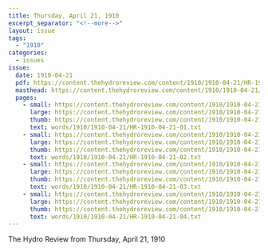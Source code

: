 ```yaml
---
title: Thursday, April 21, 1910
excerpt_separator: "<!--more-->"
layout: issue
tags:
  - "1910"
categories:
  - issues
issue:
  date: 1910-04-21
  pdf: https://content.thehydroreview.com/content/1910/1910-04-21/HR-1910-04-21.pdf
  masthead: https://content.thehydroreview.com/content/1910/1910-04-21/masthead/HR-1910-04-21.jpg
  pages:
    - small: https://content.thehydroreview.com/content/1910/1910-04-21/small/HR-1910-04-21-01.jpg
      large: https://content.thehydroreview.com/content/1910/1910-04-21/large/HR-1910-04-21-01.jpg
      thumb: https://content.thehydroreview.com/content/1910/1910-04-21/thumbnails/HR-1910-04-21-01.jpg
      text: words/1910/1910-04-21/HR-1910-04-21-01.txt
    - small: https://content.thehydroreview.com/content/1910/1910-04-21/small/HR-1910-04-21-02.jpg
      large: https://content.thehydroreview.com/content/1910/1910-04-21/large/HR-1910-04-21-02.jpg
      thumb: https://content.thehydroreview.com/content/1910/1910-04-21/thumbnails/HR-1910-04-21-02.jpg
      text: words/1910/1910-04-21/HR-1910-04-21-02.txt
    - small: https://content.thehydroreview.com/content/1910/1910-04-21/small/HR-1910-04-21-03.jpg
      large: https://content.thehydroreview.com/content/1910/1910-04-21/large/HR-1910-04-21-03.jpg
      thumb: https://content.thehydroreview.com/content/1910/1910-04-21/thumbnails/HR-1910-04-21-03.jpg
      text: words/1910/1910-04-21/HR-1910-04-21-03.txt
    - small: https://content.thehydroreview.com/content/1910/1910-04-21/small/HR-1910-04-21-04.jpg
      large: https://content.thehydroreview.com/content/1910/1910-04-21/large/HR-1910-04-21-04.jpg
      thumb: https://content.thehydroreview.com/content/1910/1910-04-21/thumbnails/HR-1910-04-21-04.jpg
      text: words/1910/1910-04-21/HR-1910-04-21-04.txt
---
```


The Hydro Review from Thursday, April 21, 1910

<!--more-->

